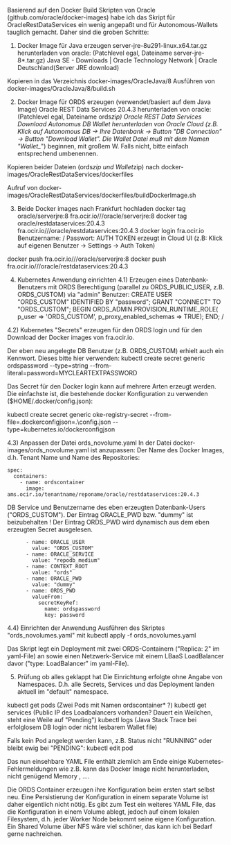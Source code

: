 Basierend auf den Docker Build Skripten von Oracle (github.com/oracle/docker-images) habe ich das Skript für OracleRestDataServices ein wenig angepaßt und für Autonomous-Wallets tauglich gemacht. Daher sind die groben Schritte:

1) Docker Image für Java erzeugen
server-jre-8u291-linux.x64.tar.gz herunterladen von oracle: (Patchlevel egal, Dateiname server-jre-8*.tar.gz)
Java SE - Downloads | Oracle Technology Network | Oracle Deutschland(Server JRE download)

Kopieren in das Verzeichnis docker-images/OracleJava/8
Ausführen von docker-images/OracleJava/8/build.sh

2) Docker Image für ORDS erzeugen (verwendet/basiert auf dem Java Image)
Oracle REST Data Services 20.4.3 herunterladen von oracle: (Patchlevel egal, Dateiname ords*zip)
Oracle REST Data Services Download
Autonomus DB Wallet herunterladen von Oracle Cloud (z.B. Klick auf Autonomous DB -> Ihre Datenbank -> Button "DB Connection" -> Button "Download Wallet". Die Wallet Datei muß mit dem Namen "Wallet_*") beginnen, mit großem W. Falls nicht, bitte einfach entsprechend umbenennen.

Kopieren beider Dateien (ords*zip und Wallet*zip) nach docker-images/OracleRestDataServices/dockerfiles

Aufruf von docker-images/OracleRestDataServices/dockerfiles/buildDockerImage.sh


3) Beide Docker images nach Frankfurt hochladen
docker tag oracle/serverjre:8 fra.ocir.io/<tenant-name>/<repo-name>/oracle/serverjre:8
docker tag oracle/restdataservices:20.4.3 fra.ocir.io/<tenant-name>/<repo-name>/oracle/restdataservices:20.4.3
docker login fra.ocir.io
Benutzername: <tenant-name>/<mail-adresse>
Passwort: AUTH TOKEN erzeugt in Cloud UI (z.B: Klick auf eigenen Benutzer -> Settings -> Auth Token)

docker push fra.ocir.io/<tenant-name>/<repo-name>/oracle/serverjre:8
docker push fra.ocir.io/<tenant-name>/<repo-name>/oracle/restdataservices:20.4.3

4) Kubernetes Anwendung einrichten
4.1) Erzeugen eines Datenbank-Benutzers mit ORDS Berechtigung (parallel zu ORDS_PUBLIC_USER, z.B. ORDS_CUSTOM) via "admin" Benutzer:
CREATE USER "ORDS_CUSTOM" IDENTIFIED BY "password";
GRANT "CONNECT" TO "ORDS_CUSTOM";
BEGIN
     ORDS_ADMIN.PROVISION_RUNTIME_ROLE(
         p_user => 'ORDS_CUSTOM',
         p_proxy_enabled_schemas => TRUE);
END;
/

4.2) Kubernetes "Secrets" erzeugen für den ORDS login und für den Download der Docker images von fra.ocir.io.

Der eben neu angelegte DB Benutzer (z.B. ORDS_CUSTOM) erhielt auch ein Kennwort. Dieses bitte hier verwenden:
kubectl create secret generic ordspassword --type=string --from-literal=password=MYCLEARTEXTPASSWORD

Das Secret für den Docker login kann auf mehrere Arten erzeugt werden. Die einfachste ist, 
die bestehende docker Konfiguration zu verwenden ($HOME/.docker/config.json):

kubectl create secret generic oke-registry-secret --from-file=.dockerconfigjson=.\config.json --type=kubernetes.io/dockerconfigjson

4.3) Anpassen der Datei ords_novolume.yaml
In der Datei docker-images/ords_novolume.yaml ist anzupassen:
Der Name des Docker Images, d.h. Tenant Name und Name des Repositories:

    spec:
      containers:
        - name: ordscontainer
          image: ams.ocir.io/tenantname/reponame/oracle/restdataservices:20.4.3

DB Service und Benutzername des eben erzeugten Datenbank-Users ("ORDS_CUSTOM").
Der Eintrag ORACLE_PWD bzw. "dummy" ist beizubehalten ! Der Eintrag ORDS_PWD wird dynamisch aus dem eben erzeugten Secret ausgelesen.

          - name: ORACLE_USER
            value: "ORDS_CUSTOM"
          - name: ORACLE_SERVICE
            value: "repodb_medium"
          - name: CONTEXT_ROOT
            value: "ords"
          - name: ORACLE_PWD
            value: "dummy"
          - name: ORDS_PWD
            valueFrom:
              secretKeyRef:
                name: ordspassword
                key: password

4.4) Einrichten der Anwendung
Ausführen des Skriptes "ords_novolumes.yaml" mit
kubectl apply -f ords_novolumes.yaml

Das Skript legt ein Deployment mit zwei ORDS-Containern ("Replica: 2" im yaml-File) an
sowie einen Netzwerk-Service mit einem LBaaS LoadBalancer davor ("type: LoadBalancer" im yaml-File).

5) Prüfung ob alles geklappt hat
Die Einrichtung erfolgte ohne Angabe von Namespaces. D.h. alle Secrets, Services und das Deployment landen aktuell im "default" namespace.

kubectl get pods (Zwei Pods mit Namen ordscontainer* ?)
kubectl get services (Public IP des Loadbalancers vorhanden? Dauert ein Weilchen, steht eine Weile auf "Pending")
kubectl logs <pod-name> (Java Stack Trace bei erfolglosem DB login oder nicht lesbarem Wallet file)

Falls kein Pod angelegt werden kann, z.B. Status nicht "RUNNING" oder bleibt ewig bei "PENDING":
kubectl edit pod <pod-name>

Das nun einsehbare YAML File enthält ziemlich am Ende einige Kubernetes-Fehlermeldungen wie z.B.
kann das Docker Image nicht herunterladen, nicht genügend Memory , ....

Die ORDS Container erzeugen ihre Konfiguration beim ersten start selbst neu.
Eine Persistierung der Konfiguration in einem separate Volume ist daher eigentlich nicht nötig.
Es gibt zum Test ein weiteres YAML File, das die Konfiguration in einem Volume ablegt, jedoch
auf einem lokalen Filesystem, d.h. jeder Worker Node bekommt seine eigene Konfiguration.
Ein Shared Volume über NFS wäre viel schöner, das kann ich bei Bedarf gerne nachreichen.
